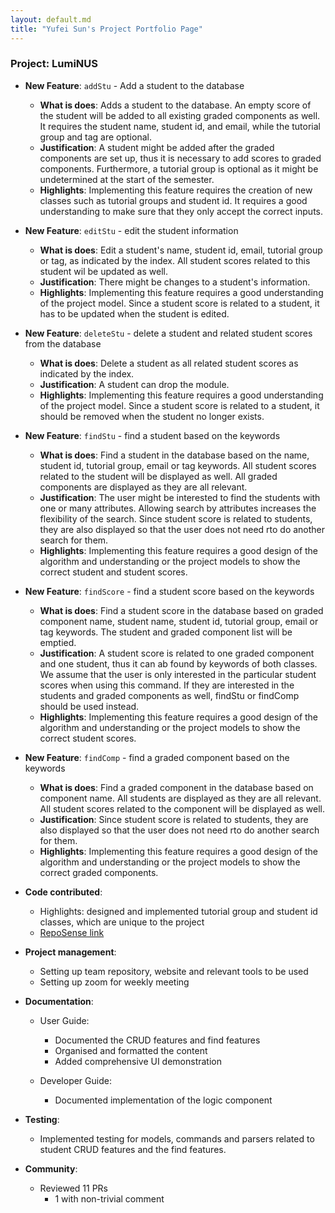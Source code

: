 ```yaml
---
layout: default.md
title: "Yufei Sun's Project Portfolio Page"
---
```


### Project: LumiNUS


* **New Feature**: `addStu` - Add a student to the database
    * **What is does**: Adds a student to the database. An empty score of the student will be added to all existing 
  graded components as well. It requires the student name, student id, and email, while the tutorial group and tag are optional.
    * **Justification**: A student might be added after the graded components are set up, thus it is necessary to add 
    scores to graded components. Furthermore, a tutorial group is optional as it might be undetermined at the start of the semester.
    * **Highlights**: Implementing this feature requires the creation of new classes such as tutorial groups and student id.
  It requires a good understanding to make sure that they only accept the correct inputs.


* **New Feature**: `editStu` - edit the student information
    * **What is does**: Edit a student's name, student id, email, tutorial group or tag, as indicated by the index. All student scores related to this student wil be updated as well.
    * **Justification**: There might be changes to a student's information.
    * **Highlights**: Implementing this feature requires a good understanding of the project model. Since a student score is related to a student, it has to be updated when the student is edited.


* **New Feature**: `deleteStu` - delete a student and related student scores from the database
    * **What is does**: Delete a student as all related student scores as indicated by the index.
    * **Justification**: A student can drop the module.
    * **Highlights**: Implementing this feature requires a good understanding of the project model. Since a student score is related to a student, it should be removed when the student no longer exists.


* **New Feature**: `findStu` - find a student based on the keywords
    * **What is does**: Find a student in the database based on the name, student id, tutorial group, email or tag keywords. 
  All student scores related to the student will be displayed as well. All graded components are displayed as they are all relevant.
    * **Justification**: The user might be interested to find the students with one or many attributes. Allowing search 
  by attributes increases the flexibility of the search. Since student score is related to students, they are also displayed so that the user does not need rto do another search for them.
    * **Highlights**: Implementing this feature requires a good design of the algorithm and understanding or the project models to show the correct student and student scores.


* **New Feature**: `findScore` - find a student score based on the keywords
    * **What is does**: Find a student score in the database based on graded component name, student name, student id, tutorial group, email or tag keywords.
      The student and graded component list will be emptied.
    * **Justification**: A student score is related to one graded component and one student, thus it can ab found by keywords of both classes. 
  We assume that the user is only interested in the particular student scores when using this command. If they are interested in the students and graded components as well, findStu or findComp should be used instead.
    * **Highlights**: Implementing this feature requires a good design of the algorithm and understanding or the project models to show the correct student scores.


* **New Feature**: `findComp` - find a graded component based on the keywords
    * **What is does**:  Find a graded component in the database based on component name. All students are displayed as they are all relevant.
      All student scores related to the component will be displayed as well.
    * **Justification**: Since student score is related to students, they are also displayed so that the user does not need rto do another search for them.
    * **Highlights**: Implementing this feature requires a good design of the algorithm and understanding or the project models to show the correct graded components.
  

* **Code contributed**:
    * Highlights: designed and implemented tutorial group and student id classes, which are unique to the project
    * [RepoSense link](https://nus-cs2103-ay2324s1.github.io/tp-dashboard/?search=&sort=groupTitle&sortWithin=title&timeframe=commit&mergegroup=&groupSelect=groupByRepos&breakdown=true&checkedFileTypes=docs~functional-code~test-code&since=2023-09-22&tabOpen=true&tabType=authorship&tabAuthor=feifeiraindrops&tabRepo=AY2324S1-CS2103T-W08-2%2Ftp%5Bmaster%5D&authorshipIsMergeGroup=false&authorshipFileTypes=docs~functional-code~test-code&authorshipIsBinaryFileTypeChecked=false&authorshipIsIgnoredFilesChecked=false)


* **Project management**:
    * Setting up team repository, website and relevant tools to be used
    * Setting up zoom for weekly meeting


* **Documentation**:
    * User Guide:
      * Documented the CRUD features and find features
      * Organised and formatted the content
      * Added comprehensive UI demonstration
  
    * Developer Guide:
      * Documented implementation of the logic component


* **Testing**:
    * Implemented testing for models, commands and parsers related to student CRUD features and the find features.


* **Community**:
    * Reviewed 11 PRs
      * 1 with non-trivial comment



